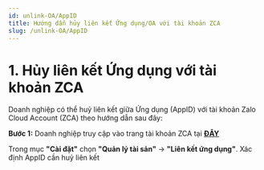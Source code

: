 ```yaml
---
id: unlink-OA/AppID
title: Hướng dẫn hủy liên kết Ứng dụng/OA với tài khoản ZCA 
slug: /unlink-OA/AppID
---
```


# 1.	Hủy liên kết Ứng dụng với tài khoản ZCA

Doanh nghiệp có thể huỷ liên kết giữa Ứng dụng (AppID) với tài khoản Zalo Cloud Account (ZCA) theo hướng dẫn sau đây:

**Bước 1:** Doanh nghiệp truy cập vào trang tài khoản ZCA tại **[ĐÂY](https://account.zalo.cloud/spending/overview)**

Trong mục **"Cài đặt"** chọn **"Quản lý tài sản"** → **"Liên kết ứng dụng"**. Xác định AppID cần huỷ liên kết 





